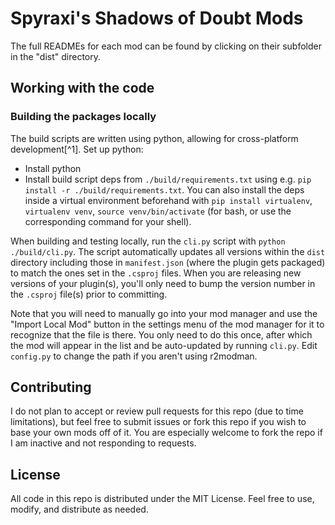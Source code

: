 # Spyraxi's Shadows of Doubt Mods

The full READMEs for each mod can be found by clicking on their subfolder in the "dist" directory.

## Working with the code

### Building the packages locally

The build scripts are written using python, allowing for cross-platform development[^1].
Set up python:

* Install python
* Install build script deps from `./build/requirements.txt` using e.g. `pip install -r ./build/requirements.txt`. You can also install the deps inside a virtual environment beforehand with `pip install virtualenv`, `virtualenv venv`, `source venv/bin/activate` (for bash, or use the corresponding command for your shell).

When building and testing locally, run the `cli.py` script with `python ./build/cli.py`. The script automatically updates all versions within the `dist` directory including those in `manifest.json` (where the plugin gets packaged) to match the ones set in the `.csproj` files. When you are releasing new versions of your plugin(s), you'll only need to bump the version number in the `.csproj` file(s) prior to committing.

Note that you will need to manually go into your mod manager and use the "Import Local Mod" button in the settings menu of the mod manager for it to recognize that the file is there. You only need to do this once, after which the mod will appear in the list and be auto-updated by running `cli.py`. Edit `config.py` to change the path if you aren't using r2modman.

## Contributing

I do not plan to accept or review pull requests for this repo (due to time limitations), but feel free to submit issues or fork this repo if you wish to base your own mods off of it. You are especially welcome to fork the repo if I am inactive and not responding to requests.

## License

All code in this repo is distributed under the MIT License. Feel free to use, modify, and distribute as needed.
